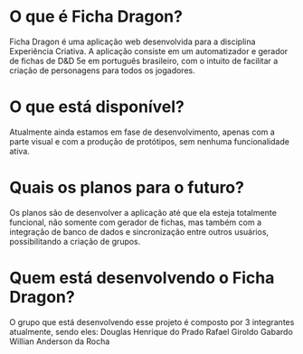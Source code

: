 # O que é Ficha Dragon?
Ficha Dragon é uma aplicação web desenvolvida para a disciplina Experiência Criativa. A aplicação consiste em um automatizador e gerador de fichas de D&D 5e em português brasileiro, com o intuito de facilitar a criação de personagens para todos os jogadores.

# O que está disponível?
Atualmente ainda estamos em fase de desenvolvimento, apenas com a parte visual e com a produção de protótipos, sem nenhuma funcionalidade ativa.

# Quais os planos para o futuro?
Os planos são de desenvolver a aplicação até que ela esteja totalmente funcional, não somente com gerador de fichas, mas também com a integração de banco de dados e sincronização entre outros usuários, possibilitando a criação de grupos.

# Quem está desenvolvendo o Ficha Dragon?
O grupo que está desenvolvendo esse projeto é composto por 3 integrantes atualmente, sendo eles:
Douglas Henrique do Prado
Rafael Giroldo Gabardo
Willian Anderson da Rocha